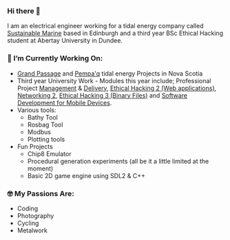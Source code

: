 ### Hi there 👋

I am an electrical engineer working for a tidal energy company called [Sustainable Marine](https://www.sustainablemarine.com/) based in Edinburgh and a third year BSc Ethical Hacking student at Abertay University in Dundee. 

### 💼 I’m Currently Working On:
* [Grand Passage](https://www.sustainablemarine.com/grand-passage) and [Pempa'q](https://www.sustainablemarine.com/pempa-q) tidal energy Projects in Nova Scotia
* Third year University Work - Modules this year include; Professional Project [Management](https://modules.abertay.ac.uk/module.cfm?modcode=CMP308) & [Delivery](https://modules.abertay.ac.uk/module.cfm?modcode=CMP311), [Ethical Hacking 2 (Web applications)](https://modules.abertay.ac.uk/module.cfm?modcode=CMP319), [Networking 2](https://modules.abertay.ac.uk/module.cfm?modcode=CMP314), [Ethical Hacking 3 (Binary Files)](https://modules.abertay.ac.uk/module.cfm?modcode=CMP320) and [Software Development for Mobile Devices](https://modules.abertay.ac.uk/module.cfm?modcode=CMP309). 
* Various tools:
    * Bathy Tool
    * Rosbag Tool
    * Modbus
    * Plotting tools    
* Fun Projects
    * Chip8 Emulator
    * Procedural generation experiments (all be it a little limited at the moment)
    * Basic 2D game engine using SDL2 & C++

### 🤓 My Passions Are:
* Coding
* Photography
* Cycling
* Metalwork




<!--
**CaretC/CaretC** is a ✨ _special_ ✨ repository because its `README.md` (this file) appears on your GitHub profile.

Here are some ideas to get you started:

- 🔭 I’m currently working on ...
- 🌱 I’m currently learning ...
- 👯 I’m looking to collaborate on ...
- 🤔 I’m looking for help with ...
- 💬 Ask me about ...
- 📫 How to reach me: ...
- 😄 Pronouns: ...
- ⚡ Fun fact: ...
-->
